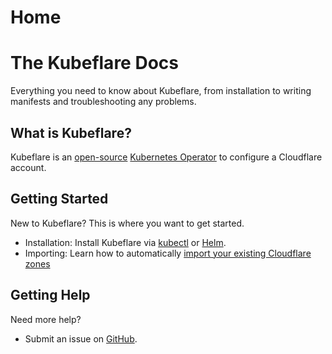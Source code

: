 # Home

# The Kubeflare Docs

Everything you need to know about Kubeflare, from installation to writing manifests and troubleshooting any problems.

## What is Kubeflare?

Kubeflare is an [open-source](https://github.com/replicatedhq/kubeflare) [Kubernetes Operator](https://kubernetes.io/docs/concepts/extend-kubernetes/operator/) to configure a Cloudflare account.

## Getting Started

New to Kubeflare? 
This is where you want to get started.

- Installation: Install Kubeflare via [kubectl](/install/kubectl) or [Helm](/install/helm).
- Importing: Learn how to automatically [import your existing Cloudflare zones](/getting-started/importing)

## Getting Help

Need more help? 

- Submit an issue on [GitHub](https://github.com/replicatedhq/kubeflare).